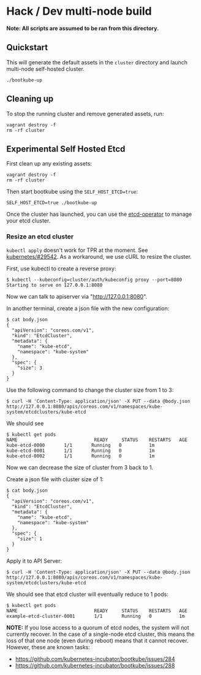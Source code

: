 # Hack / Dev multi-node build

**Note: All scripts are assumed to be ran from this directory.**

## Quickstart

This will generate the default assets in the `cluster` directory and launch multi-node self-hosted cluster.

```
./bootkube-up
```

## Cleaning up

To stop the running cluster and remove generated assets, run:

```
vagrant destroy -f
rm -rf cluster
```

## Experimental Self Hosted Etcd

First clean up any existing assets:

```
vagrant destroy -f
rm -rf cluster
```

Then start bootkube using the `SELF_HOST_ETCD=true`:

```
SELF_HOST_ETCD=true ./bootkube-up
```

Once the cluster has launched, you can use the [etcd-operator](https://github.com/coreos/etcd-operator#etcd-operator) to manage your etcd cluster.

### Resize an etcd cluster

`kubectl apply` doesn't work for TPR at the moment. See [kubernetes/#29542](https://github.com/kubernetes/kubernetes/issues/29542).
As a workaround, we use cURL to resize the cluster.

First, use kubectl to create a reverse proxy:

```
$ kubectl --kubeconfig=cluster/auth/kubeconfig proxy --port=8080
Starting to serve on 127.0.0.1:8080
```
Now we can talk to apiserver via "http://127.0.0.1:8080".

In another terminal, create a json file with the new configuration:

```
$ cat body.json
{
  "apiVersion": "coreos.com/v1",
  "kind": "EtcdCluster",
  "metadata": {
    "name": "kube-etcd",
    "namespace": "kube-system"
  },
  "spec": {
    "size": 3
  }
}
```

Use the following command to change the cluster size from 1 to 3:

```
$ curl -H 'Content-Type: application/json' -X PUT --data @body.json http://127.0.0.1:8080/apis/coreos.com/v1/namespaces/kube-system/etcdclusters/kube-etcd
```

We should see

```
$ kubectl get pods
NAME                            READY     STATUS    RESTARTS   AGE
kube-etcd-0000       1/1       Running   0          1m
kube-etcd-0001       1/1       Running   0          1m
kube-etcd-0002       1/1       Running   0          1m
```

Now we can decrease the size of cluster from 3 back to 1.

Create a json file with cluster size of 1:

```
$ cat body.json
{
  "apiVersion": "coreos.com/v1",
  "kind": "EtcdCluster",
  "metadata": {
    "name": "kube-etcd",
    "namespace": "kube-system"
  },
  "spec": {
    "size": 1
  }
}
```

Apply it to API Server:

```
$ curl -H 'Content-Type: application/json' -X PUT --data @body.json http://127.0.0.1:8080/apis/coreos.com/v1/namespaces/kube-system/etcdclusters/kube-etcd
```

We should see that etcd cluster will eventually reduce to 1 pods:

```
$ kubectl get pods
NAME                            READY     STATUS    RESTARTS   AGE
example-etcd-cluster-0001       1/1       Running   0          1m
```

**NOTE:** If you lose access to a quorum of etcd nodes, the system will not currently recover. In the case of a single-node etcd cluster, this means the loss of that one node (even during reboot) means that it cannot recover. However, these are known tasks:

- https://github.com/kubernetes-incubator/bootkube/issues/284
- https://github.com/kubernetes-incubator/bootkube/issues/288

